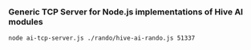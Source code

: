 ### Generic TCP Server for Node.js implementations of Hive AI modules
```
node ai-tcp-server.js ./rando/hive-ai-rando.js 51337
```
